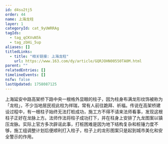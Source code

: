 ```yaml
---
id: d4su2tj5
order: 44
name: 上海龙柱
layer: 1
categoryId: cat_9yUWRRAg
tagIds:
  - tag_qCKVuN5k
  - tag_zbHi_5up
aliases: []
titledLinks:
  - title: "相关链接: 上海龙柱"
    url: https://www.163.com/dy/article/GQRJOHN00550TA0M.html
parent: ""
relatedEntries: []
timelineEvents: []
nsfw: false
lastUpdated: 1758087125
---
```


上海延安中路高架桥下路中央一根格外显眼的柱子，因为柱身布满龙形纹饰被称为「龙柱」，不少当地居民视此柱为祥瑞，常有人前往跪拜、祈福。传说在高架桥建设过程中，有一根柱子始终无法打桩成功，施工方不得不请来法师看事，发现这根柱子正好在龙脉上方。法师作法将柱子成功打下，并在柱身上安排了九龙图案以镇压龙脉。实际上官方多次辟谣此事，打桩困难是因为地下结构复杂和桩锤力度不够，施工组调整计划后便顺利打入柱子，柱子上的龙形图案只是起到城市美化和安全警示的作用。